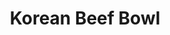 ---
title: "Korean Beef Bowl"
type: "recipe"
tags: 
  - korean
  - easy
source: "https://damndelicious.net/2013/07/07/korean-beef-bowl/"
---
